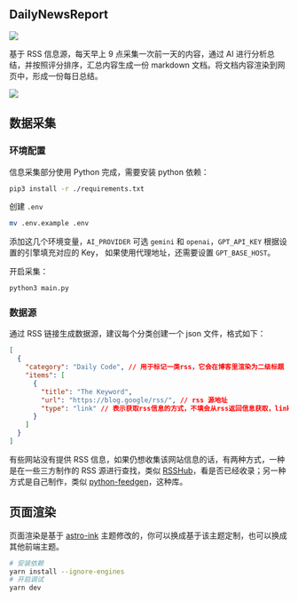 ## DailyNewsReport

![](https://cdn.zhangferry.com/Images/202402212338780.png)

基于 RSS 信息源，每天早上 9 点采集一次前一天的内容，通过 AI 进行分析总结，并按照评分排序，汇总内容生成一份 markdown 文档。将文档内容渲染到网页中，形成一份每日总结。

![](https://cdn.zhangferry.com/Images/202402210023524.png)

## 数据采集

### 环境配置

信息采集部分使用 Python 完成，需要安装 python 依赖：

```bash
pip3 install -r ./requirements.txt
```

创建 `.env`

```bash
mv .env.example .env
```

添加这几个环境变量，`AI_PROVIDER` 可选 `gemini` 和 `openai`，`GPT_API_KEY` 根据设置的引擎填充对应的 Key，
如果使用代理地址，还需要设置 `GPT_BASE_HOST`。

开启采集：

```bash
python3 main.py
```

### 数据源

通过 RSS 链接生成数据源，建议每个分类创建一个 json 文件，格式如下：

```json
[
  {
    "category": "Daily Code", // 用于标记一类rss，它会在博客里渲染为二级标题
    "items": [
      {
        "title": "The Keyword",
        "url": "https://blog.google/rss/", // rss 源地址
        "type": "link" // 表示获取rss信息的方式，不填会从rss返回信息获取，link：会从原始链接获取，code：会通过github api 获取readme信息
      }
    ]
  }
]
```

有些网站没有提供 RSS 信息，如果仍想收集该网站信息的话，有两种方式，一种是在一些三方制作的 RSS 源进行查找，类似 [RSSHub](https://docs.rsshub.app)，看是否已经收录；另一种方式是自己制作，类似 [python-feedgen](https://github.com/lkiesow/python-feedgen)，这种库。

## 页面渲染

页面渲染是基于 [astro-ink](https://github.com/one-aalam/astro-ink) 主题修改的，你可以换成基于该主题定制，也可以换成其他前端主题。

```bash
# 安装依赖
yarn install --ignore-engines
# 开启调试
yarn dev
```
